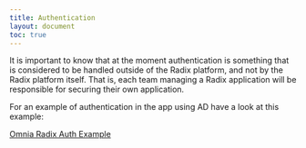 ```yaml
---
title: Authentication
layout: document
toc: true
---
```


It is important to know that at the moment authentication is something that is considered to be handled outside of the Radix platform, and not by the Radix platform itself. That is, each team managing a Radix application will be responsible for securing their own application.

For an example of authentication in the app using AD have a look at this example:

[Omnia Radix Auth Example](https://github.com/equinor/radix-example-auth)